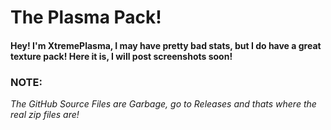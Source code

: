 # The Plasma Pack!

#### Hey! I'm XtremePlasma, I may have pretty bad stats, but I do have a great texture pack! Here it is, I will post screenshots soon!

### NOTE:
*The GitHub Source Files are Garbage, go to Releases and thats where the real zip files are!*
